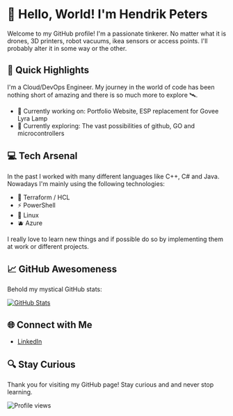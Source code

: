 # 👾 Hello, World! I'm Hendrik Peters


Welcome to my GitHub profile! I'm a passionate tinkerer. No matter what it is drones, 3D printers, robot vacuums, ikea sensors or access points. I'll probably alter it in some way or the other.

## 🚀 Quick Highlights

I'm a Cloud/DevOps Engineer. My journey in the world of code has been nothing short of amazing and there is so much more to explore 🛰️.

- 🔭 Currently working on: Portfolio Website, ESP replacement for Govee Lyra Lamp
- 📡 Currently exploring: The vast possibilities of github, GO and microcontrollers

## 💻 Tech Arsenal

In the past I worked with many different languages like C++, C# and Java. Nowadays I'm mainly using the following technologies:

- 🚀 Terraform / HCL
- ⚡ PowerShell
- 🐧 Linux
- 🫐 Azure

I really love to learn new things and if possible do so by implementing them at work or different projects.

## 📈 GitHub Awesomeness

Behold my mystical GitHub stats:

[![GitHub Stats](https://github-readme-stats.vercel.app/api?username=hndkptrs&show_icons=true&hide=issues&theme=dracula)](https://github.com/hndkptrs)

## 🌐 Connect with Me

- [LinkedIn](https://www.linkedin.com/in/yourlinkedinprofile)

## 🔍 Stay Curious 

Thank you for visiting my GitHub page! Stay curious and and never stop learning. 

![Profile views](https://komarev.com/ghpvc/?username=hndkptrs&color=blue)
